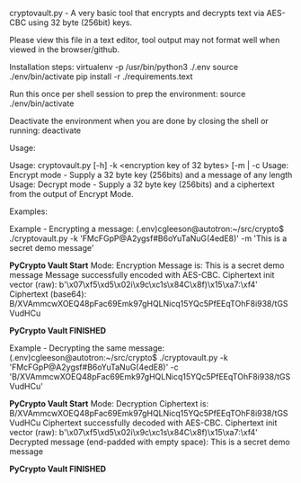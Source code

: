 cryptovault.py - A very basic tool that encrypts and decrypts text via AES-CBC
using 32 byte (256bit) keys.

Please view this file in a text editor, tool output may not format well when viewed in the browser/github.

Installation steps:
virtualenv -p /usr/bin/python3 ./.env
source ./env/bin/activate
pip install -r ./requirements.text

Run this once per shell session to prep the environment:
source ./env/bin/activate

Deactivate the environment when you are done by closing the shell or running:
deactivate

Usage:

Usage: cryptovault.py [-h] -k <encryption key of 32 bytes> [-m <message> | -c <ciphertext>
Usage: Encrypt mode - Supply a 32 byte key (256bits) and a message of any length
Usage: Decrypt mode - Supply a 32 byte key (256bits) and a ciphertext from the output of Encrypt Mode.


Examples:

Example - Encrypting a message:
(.env)cgleeson@autotron:~/src/crypto$ ./cryptovault.py -k 'FMcFGpP@A2ygsf#B6oYuTaNuG(4edE8)' -m 'This is a secret demo message'

**********PyCrypto Vault Start**********
Mode:  Encryption
Message is: This is a secret demo message
Message successfully encoded with AES-CBC.
Ciphertext init vector (raw): b'\x07\xf5\xd5\x02i\x9c\xc1s\x84C\x8f)\x15\xa7:\xf4'
Ciphertext (base64): B/XVAmmcwXOEQ48pFac69Emk97gHQLNicq15YQc5PfEEqTOhF8i938/tGSVudHCu

**********PyCrypto Vault FINISHED**********

Example - Decrypting the same message:
(.env)cgleeson@autotron:~/src/crypto$ ./cryptovault.py -k 'FMcFGpP@A2ygsf#B6oYuTaNuG(4edE8)' -c 'B/XVAmmcwXOEQ48pFac69Emk97gHQLNicq15YQc5PfEEqTOhF8i938/tGSVudHCu'

**********PyCrypto Vault Start**********
Mode:  Decryption
Ciphertext is: B/XVAmmcwXOEQ48pFac69Emk97gHQLNicq15YQc5PfEEqTOhF8i938/tGSVudHCu
Ciphertext successfully decoded with AES-CBC.
Ciphertext init vector (raw): b'\x07\xf5\xd5\x02i\x9c\xc1s\x84C\x8f)\x15\xa7:\xf4'
Decrypted message (end-padded with empty space): This is a secret demo message

**********PyCrypto Vault FINISHED**********
